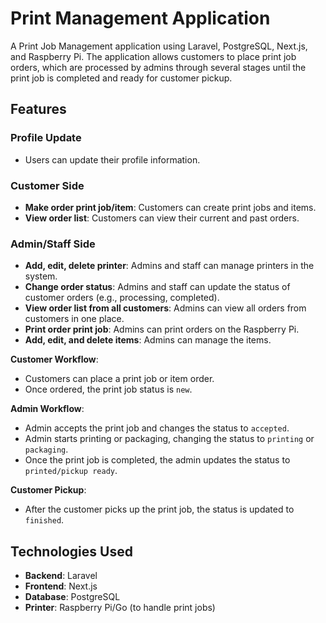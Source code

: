 # Print Management Application

A Print Job Management application using Laravel, PostgreSQL, Next.js, and Raspberry Pi. The application allows customers to place print job orders, which are processed by admins through several stages until the print job is completed and ready for customer pickup.

## Features

### Profile Update

- Users can update their profile information.

### Customer Side

- **Make order print job/item**: Customers can create print jobs and items.
- **View order list**: Customers can view their current and past orders.

### Admin/Staff Side

- **Add, edit, delete printer**: Admins and staff can manage printers in the system.
- **Change order status**: Admins and staff can update the status of customer orders (e.g., processing, completed).
- **View order list from all customers**: Admins can view all orders from customers in one place.
- **Print order print job**: Admins can print orders on the Raspberry Pi.
- **Add, edit, and delete items**: Admins can manage the items.
  
 **Customer Workflow**:
- Customers can place a print job or item order.
- Once ordered, the print job status is `new`.

**Admin Workflow**:
- Admin accepts the print job and changes the status to `accepted`.
- Admin starts printing or packaging, changing the status to `printing` or `packaging`.
- Once the print job is completed, the admin updates the status to `printed/pickup ready`.

**Customer Pickup**:
- After the customer picks up the print job, the status is updated to `finished`.
  
## Technologies Used
- **Backend**: Laravel
- **Frontend**: Next.js
- **Database**: PostgreSQL
- **Printer**: Raspberry Pi/Go (to handle print jobs)

